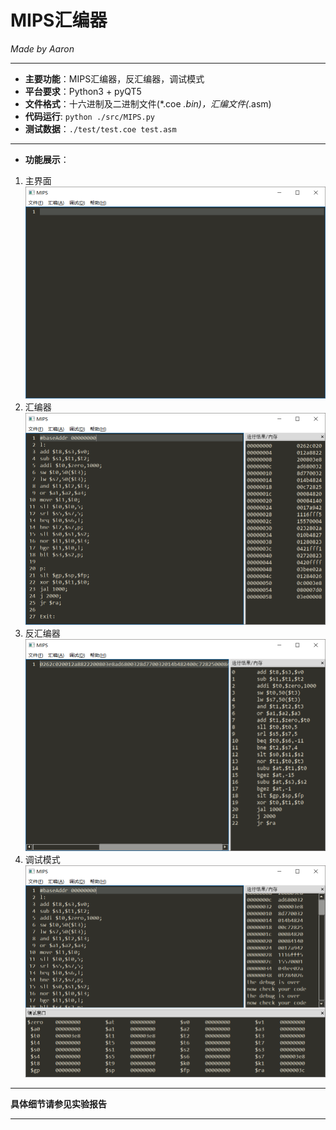 # MIPS汇编器

*Made by Aaron*

---
- **主要功能**：MIPS汇编器，反汇编器，调试模式
- **平台要求**：Python3 + pyQT5
- **文件格式**：十六进制及二进制文件(*.coe *.bin)，汇编文件(*.asm)
- **代码运行**: `python ./src/MIPS.py `
- **测试数据**：`./test/test.coe test.asm`

---
- **功能展示**：
1. 主界面
   ![Alt text](./md_image/1.png)
2. 汇编器
   ![Alt text](./md_image/2.png)
3. 反汇编器
   ![Alt text](./md_image/3.png)
4. 调试模式
   ![Alt text](./md_image/4.png)

---
**具体细节请参见实验报告**

---
